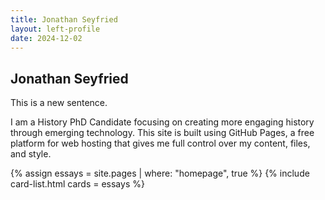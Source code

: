 ```yaml
---
title: Jonathan Seyfried
layout: left-profile
date: 2024-12-02
---
```



## Jonathan Seyfried

This is a new sentence.

I am a History PhD Candidate focusing on creating more engaging history through emerging technology. This site is built using GitHub Pages, a free platform for web hosting that gives me full control over my content, files, and style.

{% assign essays = site.pages | where: "homepage", true %}
{% include card-list.html cards = essays %}

